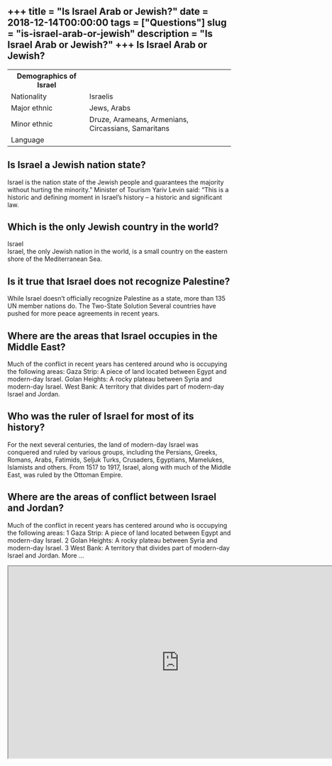 +++
title = "Is Israel Arab or Jewish?"
date = 2018-12-14T00:00:00
tags = ["Questions"]
slug = "is-israel-arab-or-jewish"
description = "Is Israel Arab or Jewish?"
+++
Is Israel Arab or Jewish?
-------------------------

<table><tr><th>Demographics of Israel</th></tr><tr><td>Nationality</td><td>Israelis</td></tr><tr><td>Major ethnic</td><td>Jews, Arabs</td></tr><tr><td>Minor ethnic</td><td>Druze, Arameans, Armenians, Circassians, Samaritans</td></tr><tr><td>Language</td></tr></table>

Is Israel a Jewish nation state?
--------------------------------

Israel is the nation state of the Jewish people and guarantees the majority without hurting the minority.” Minister of Tourism Yariv Levin said: “This is a historic and defining moment in Israel’s history – a historic and significant law.

Which is the only Jewish country in the world?
----------------------------------------------

Israel  
Israel, the only Jewish nation in the world, is a small country on the eastern shore of the Mediterranean Sea.

Is it true that Israel does not recognize Palestine?
----------------------------------------------------

While Israel doesn’t officially recognize Palestine as a state, more than 135 UN member nations do. The Two-State Solution Several countries have pushed for more peace agreements in recent years.

Where are the areas that Israel occupies in the Middle East?
------------------------------------------------------------

Much of the conflict in recent years has centered around who is occupying the following areas: Gaza Strip: A piece of land located between Egypt and modern-day Israel. Golan Heights: A rocky plateau between Syria and modern-day Israel. West Bank: A territory that divides part of modern-day Israel and Jordan.

Who was the ruler of Israel for most of its history?
----------------------------------------------------

For the next several centuries, the land of modern-day Israel was conquered and ruled by various groups, including the Persians, Greeks, Romans, Arabs, Fatimids, Seljuk Turks, Crusaders, Egyptians, Mamelukes, Islamists and others. From 1517 to 1917, Israel, along with much of the Middle East, was ruled by the Ottoman Empire.

Where are the areas of conflict between Israel and Jordan?
----------------------------------------------------------

 Much of the conflict in recent years has centered around who is occupying the following areas: 1 Gaza Strip: A piece of land located between Egypt and modern-day Israel. 2 Golan Heights: A rocky plateau between Syria and modern-day Israel. 3 West Bank: A territory that divides part of modern-day Israel and Jordan. More …

<iframe allow="accelerometer; autoplay; clipboard-write; encrypted-media; gyroscope; picture-in-picture" allowfullscreen="" class="__youtube_prefs__  epyt-is-override  no-lazyload" data-no-lazy="1" data-origheight="433" data-origwidth="770" data-skipgform_ajax_framebjll="" height="433" id="_ytid_30799" loading="lazy" src="https://www.youtube.com/embed/RuPx61911Oo?enablejsapi=1&autoplay=0&cc_load_policy=0&cc_lang_pref=&iv_load_policy=1&loop=0&modestbranding=0&rel=1&fs=1&playsinline=0&autohide=2&theme=dark&color=red&controls=1&" title="YouTube player" width="770"></iframe>